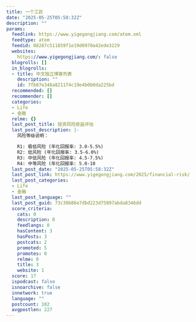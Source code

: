 ```yaml
---
title: 一个工匠
date: "2025-05-25T05:58:32Z"
description: ""
params:
  feedlink: https://www.yigegongjiang.com/atom.xml
  feedtype: atom
  feedid: 08287c511859f1e19d0970a42ede3229
  websites:
    https://www.yigegongjiang.com/: false
  blogrolls: []
  in_blogrolls:
  - title: 中文独立博客列表
    description: ""
    id: 7fb87e348a8211f4c19e4b0b0da225bd
  recommended: []
  recommender: []
  categories:
  - Life
  - 金融
  relme: {}
  last_post_title: 投资风险收益评估
  last_post_description: |-
    风险等级说明：

    R1: 极低风险 (年化回报率: 3.0-5.5%)
    R2: 低风险 (年化回报率: 3.5-6.0%)
    R3: 中低风险 (年化回报率: 4.5-7.5%)
    R4: 中等风险 (年化回报率: 5.0-10
  last_post_date: "2025-05-25T05:58:32Z"
  last_post_link: https://www.yigegongjiang.com/2025/financial-risk/
  last_post_categories:
  - Life
  - 金融
  last_post_language: ""
  last_post_guid: 73c30b86e7dbd223d75897abda8346dd
  score_criteria:
    cats: 0
    description: 0
    feedlangs: 0
    hasContent: 3
    hasPosts: 3
    postcats: 2
    promoted: 5
    promotes: 0
    relme: 0
    title: 3
    website: 1
  score: 17
  ispodcast: false
  isnoarchive: false
  innetwork: true
  language: ""
  postcount: 102
  avgpostlen: 227
---
```

